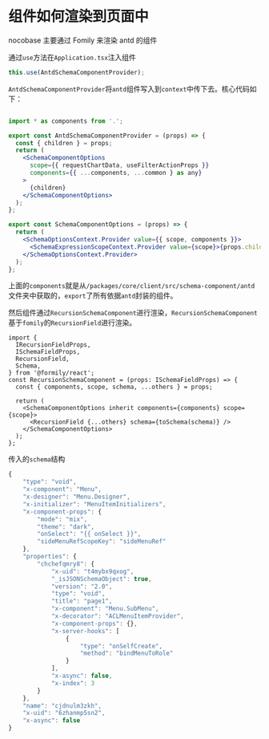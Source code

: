 # 组件如何渲染到页面中

nocobase 主要通过 Fomily 来渲染 antd 的组件

通过`use`方法在`Application.tsx`注入组件

```jsx
this.use(AntdSchemaComponentProvider);
```

`AntdSchemaComponentProvider`将`antd`组件写入到`context`中传下去。核心代码如下：

```jsx

import * as components from '.';

export const AntdSchemaComponentProvider = (props) => {
  const { children } = props;
  return (
    <SchemaComponentOptions
      scope={{ requestChartData, useFilterActionProps }}
      components={{ ...components, ...common } as any}
    >
      {children}
    </SchemaComponentOptions>
  );
};

export const SchemaComponentOptions = (props) => {
  return (
    <SchemaOptionsContext.Provider value={{ scope, components }}>
      <SchemaExpressionScopeContext.Provider value={scope}>{props.children}</SchemaExpressionScopeContext.Provider>
    </SchemaOptionsContext.Provider>
  );
};
```

上面的`components`就是从`/packages/core/client/src/schema-component/antd`文件夹中获取的，`export`了所有依据`antd`封装的组件。

然后组件通过`RecursionSchemaComponent`进行渲染，`RecursionSchemaComponent`基于`fomily`的`RecursionField`进行渲染。

```tsx
import {
  IRecursionFieldProps,
  ISchemaFieldProps,
  RecursionField,
  Schema,
} from '@formily/react';
const RecursionSchemaComponent = (props: ISchemaFieldProps) => {
  const { components, scope, schema, ...others } = props;

  return (
    <SchemaComponentOptions inherit components={components} scope={scope}>
      <RecursionField {...others} schema={toSchema(schema)} />
    </SchemaComponentOptions>
  );
};
```

传入的`schema`结构

```jsx
{
    "type": "void",
    "x-component": "Menu",
    "x-designer": "Menu.Designer",
    "x-initializer": "MenuItemInitializers",
    "x-component-props": {
        "mode": "mix",
        "theme": "dark",
        "onSelect": "{{ onSelect }}",
        "sideMenuRefScopeKey": "sideMenuRef"
    },
    "properties": {
        "chchefqmry8": {
            "x-uid": "t4mybx9qxog",
            "_isJSONSchemaObject": true,
            "version": "2.0",
            "type": "void",
            "title": "page1",
            "x-component": "Menu.SubMenu",
            "x-decorator": "ACLMenuItemProvider",
            "x-component-props": {},
            "x-server-hooks": [
                {
                    "type": "onSelfCreate",
                    "method": "bindMenuToRole"
                }
            ],
            "x-async": false,
            "x-index": 3
        }
    },
    "name": "cjdnulm3zkh",
    "x-uid": "6zhanmp5sn2",
    "x-async": false
}
```

<!-- /Users/sanmu/Documents/code/source/nocobase/packages/core/client/src/application/Application.tsx -->
